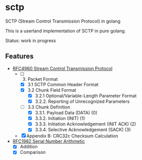 # sctp
SCTP (Stream Control Transmission Protocol) in golang

This is a userland implementation of SCTP in pure golang.

Status: work in progress

## Features

- [RFC4960 Stream Control Transmission Protocol](https://tools.ietf.org/html/rfc4960)
  - [ ] 3. Packet Format
    - [X] 3.1 SCTP Common Header Format
    - [X] 3.2 Chunk Field Format
      - [X] 3.2.1 Optional/Variable-Length Parameter Format
      - [X] 3.2.2. Reporting of Unrecognized Parameters
    - [ ] 3.3 Chunk Definition
      - [X] 3.3.1. Payload Data (DATA) (0)
      - [X] 3.3.2. Initiation (INIT) (1)
      - [X] 3.3.3. Initiation Acknowledgement (INIT ACK) (2)
      - [X] 3.3.4. Selective Acknowledgement (SACK) (3)
  - [X] Appendix B: CRC32c Checksum Calculation

- [RFC1982 Serial Number Arithmetic](https://tools.ietf.org/html/rfc1982)
  - [X] Addition
  - [X] Comparison

